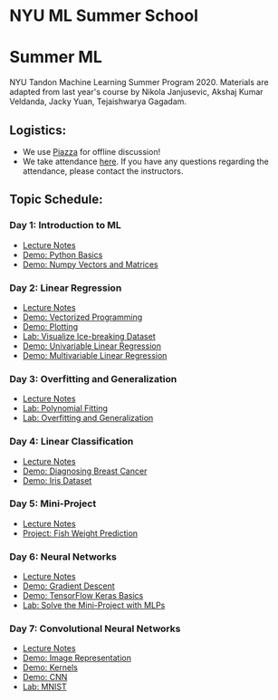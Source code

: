 # NYU ML Summer School
# Summer ML
NYU Tandon Machine Learning Summer Program 2020. Materials are adapted from last year's course by Nikola Janjusevic, Akshaj Kumar Veldanda, Jacky Yuan, Tejaishwarya Gagadam.

## Logistics:
- We use [Piazza](https://piazza.com/nyu/spring2020/ml101) for offline discussion!
- We take attendance [here](https://docs.google.com/spreadsheets/d/1dg5vC_c94YjgJI6HyVYe9YpKPVyQb5nlEloR7GrzFP4/edit?usp=sharing). If you have any questions regarding the attendance, please contact the instructors.

## Topic Schedule:
### Day 1: Introduction to ML
- [Lecture Notes](https://github.com/asarmadi/summer_ml_s3/blob/master/day01/lec_notes.pdf)
- [Demo: Python Basics](https://github.com/asarmadi/summer_ml_s3/blob/master/day01/demo_python_basics.ipynb)
- [Demo: Numpy Vectors and Matrices](https://github.com/asarmadi/summer_ml_s3/blob/master/day01/demo_vectors_matrices.ipynb)

### Day 2: Linear Regression
- [Lecture Notes](https://github.com/asarmadi/summer_ml_s3/blob/master/day02/lec_notes.pdf)
- [Demo: Vectorized Programming](https://github.com/asarmadi/summer_ml_s3/blob/master/day02/demo_vectorized_code.ipynb)
- [Demo: Plotting](https://github.com/asarmadi/summer_ml_s3/blob/master/day02/demo_plot.ipynb)
- [Lab: Visualize Ice-breaking Dataset](https://github.com/asarmadi/summer_ml_s3/blob/master/day02/lab_icebreaker.ipynb)
- [Demo: Univariable Linear Regression ](https://github.com/asarmadi/summer_ml_s3/blob/master/day02/demo_boston_housing_one_variable.ipynb)
- [Demo: Multivariable Linear Regression ](https://github.com/asarmadi/summer_ml_s3/blob/master/day02/demo_multilinear.ipynb)

### Day 3: Overfitting and Generalization
- [Lecture Notes](https://github.com/asarmadi/summer_ml_s3/blob/master/day03/lec_notes.pdf)
- [Lab: Polynomial Fitting](https://github.com/asarmadi/summer_ml_s3/blob/master/day03/lab_fit_polynomial.ipynb)
- [Lab: Overfitting and Generalization](https://github.com/asarmadi/summer_ml_s3/blob/master/day03/lab_overfitting_regularization.ipynb)

### Day 4: Linear Classification
- [Lecture Notes](https://github.com/asarmadi/summer_ml_s3/blob/master/day04/lec_notes.pdf)
- [Demo: Diagnosing Breast Cancer](https://github.com/asarmadi/summer_ml_s3/blob/master/day04/demo_breast_cancer.ipynb)
- [Demo: Iris Dataset](https://github.com/asarmadi/summer_ml_s3/blob/master/day04/demo_iris.ipynb)


### Day 5: Mini-Project
- [Lecture Notes](https://github.com/asarmadi/summer_ml_s3/blob/master/day05/lec_notes.pdf)
- [Project: Fish Weight Prediction](https://github.com/asarmadi/summer_ml_s3/blob/master/day05/fish_market.ipynb)

### Day 6: Neural Networks
- [Lecture Notes](https://github.com/asarmadi/summer_ml_s3/blob/master/day06/lec_notes.pdf)
- [Demo: Gradient Descent](https://github.com/asarmadi/summer_ml_s3/blob/master/day06/demo_gd_linreg.ipynb)
- [Demo: TensorFlow Keras Basics](https://github.com/asarmadi/summer_ml_s3/blob/master/day06/demo_tf_keras_basics.ipynb)
- [Lab: Solve the Mini-Project with MLPs](https://github.com/asarmadi/summer_ml_s3/blob/master/day06/lab_mlp_fish_market_keras.ipynb)

### Day 7: Convolutional Neural Networks
- [Lecture Notes](https://github.com/asarmadi/summer_ml_s3/blob/master/day07/lec_notes.pdf)
- [Demo: Image Representation](https://github.com/asarmadi/summer_ml_s3/blob/master/day07/demo_image_representation.ipynb)
- [Demo: Kernels](https://github.com/asarmadi/summer_ml_s3/blob/master/day07/demo_kernels.ipynb)
- [Demo: CNN](https://github.com/asarmadi/summer_ml_s3/blob/master/day07/demo_cnn.ipynb)
- [Lab: MNIST](https://github.com/asarmadi/summer_ml_s3/blob/master/day07/lab_mnist.ipynb)